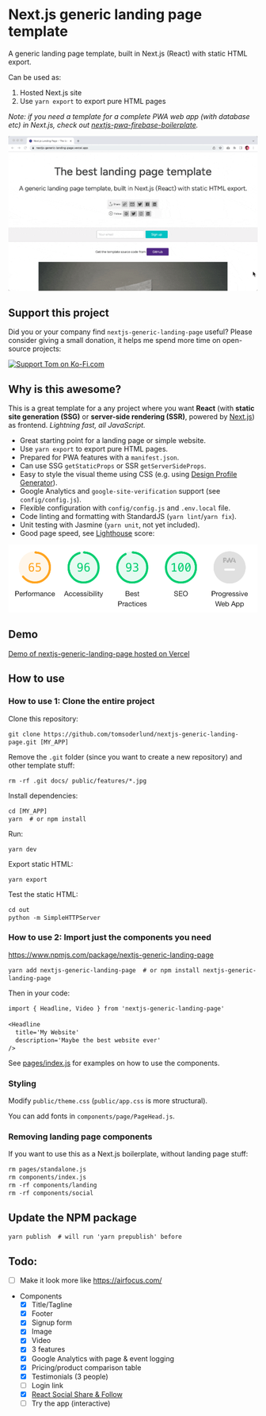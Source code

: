 # Next.js generic landing page template

A generic landing page template, built in Next.js (React) with static HTML export.

Can be used as:

1. Hosted Next.js site
2. Use `yarn export` to export pure HTML pages

_Note: if you need a template for a complete PWA web app (with database etc) in Next.js, check out [nextjs-pwa-firebase-boilerplate](https://github.com/tomsoderlund/nextjs-pwa-firebase-boilerplate)._

![nextjs-generic-landing-page](docs/nextjs-generic-landing-page.gif)


## Support this project

Did you or your company find `nextjs-generic-landing-page` useful? Please consider giving a small donation, it helps me spend more time on open-source projects:

[![Support Tom on Ko-Fi.com](https://www.tomsoderlund.com/ko-fi_tomsoderlund_50.png)](https://ko-fi.com/tomsoderlund)


## Why is this awesome?

This is a great template for a any project where you want **React** (with **static site generation (SSG)** or **server-side rendering (SSR)**, powered by [Next.js](https://github.com/zeit/next.js)) as frontend. *Lightning fast, all JavaScript.*

* Great starting point for a landing page or simple website.
* Use `yarn export` to export pure HTML pages.
* Prepared for PWA features with a `manifest.json`.
* Can use SSG `getStaticProps` or SSR `getServerSideProps`.
* Easy to style the visual theme using CSS (e.g. using [Design Profile Generator](https://tomsoderlund.github.io/design-profile-generator/)).
* Google Analytics and `google-site-verification` support (see `config/config.js`).
* Flexible configuration with `config/config.js` and `.env.local` file.
* Code linting and formatting with StandardJS (`yarn lint`/`yarn fix`).
* Unit testing with Jasmine (`yarn unit`, not yet included).
* Good page speed, see [Lighthouse](https://developers.google.com/web/tools/lighthouse) score:

![Lighthouse score](docs/lighthouse_score.png)


## Demo

[Demo of nextjs-generic-landing-page hosted on Vercel](https://nextjs-generic-landing-page.vercel.app/)


## How to use

### How to use 1: Clone the entire project

Clone this repository:

    git clone https://github.com/tomsoderlund/nextjs-generic-landing-page.git [MY_APP]

Remove the `.git` folder (since you want to create a new repository) and other template stuff:

    rm -rf .git docs/ public/features/*.jpg

Install dependencies:

    cd [MY_APP]
    yarn  # or npm install

Run:

    yarn dev

Export static HTML:

    yarn export

Test the static HTML:

    cd out
    python -m SimpleHTTPServer

### How to use 2: Import just the components you need

https://www.npmjs.com/package/nextjs-generic-landing-page

    yarn add nextjs-generic-landing-page  # or npm install nextjs-generic-landing-page

Then in your code:

    import { Headline, Video } from 'nextjs-generic-landing-page'

    <Headline
      title='My Website'
      description='Maybe the best website ever'
    />

See [pages/index.js](pages/index.js) for examples on how to use the components.

### Styling

Modify `public/theme.css` (`public/app.css` is more structural).

You can add fonts in `components/page/PageHead.js`.

### Removing landing page components

If you want to use this as a Next.js boilerplate, without landing page stuff:

    rm pages/standalone.js
    rm components/index.js
    rm -rf components/landing
    rm -rf components/social


## Update the NPM package

    yarn publish  # will run 'yarn prepublish' before


## Todo:

- [ ] Make it look more like https://airfocus.com/
- Components
    - [x] Title/Tagline
    - [x] Footer
    - [x] Signup form
    - [x] Image
    - [x] Video
    - [x] 3 features
    - [x] Google Analytics with page & event logging
    - [x] Pricing/product comparison table
    - [x] Testimonials (3 people)
    - [ ] Login link
    - [x] [React Social Share & Follow](https://github.com/tomsoderlund/react-share-follow)
    - [ ] Try the app (interactive)
